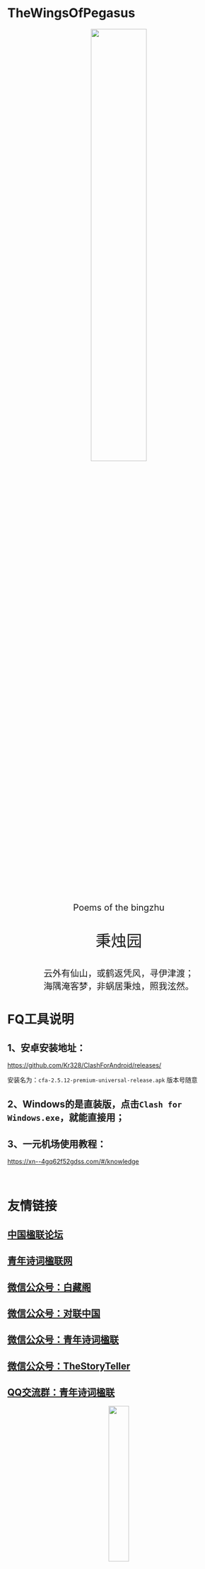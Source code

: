 # TheWingsOfPegasus



<div align=center><img src="https://s3.bmp.ovh/imgs/2022/10/27/b52a9aeb1f4b4b5a.png" width="50%"/>
<p align=center style="font-size:20px;">Poems of the bingzhu<p/>
<p align=center style="font-size:35px;">秉烛园<p/>
</div>
<p align=center style="font-size:20px;">
云外有仙山，或鹤返凭风，寻伊津渡；
<br>
海隅淹客梦，非蜗居秉烛，照我泫然。</p>

# FQ工具说明

## 1、安卓安装地址：

https://github.com/Kr328/ClashForAndroid/releases/

安装名为：`cfa-2.5.12-premium-universal-release.apk`
版本号随意


## 2、Windows的是直装版，点击`Clash for Windows.exe`，就能直接用；

## 3、一元机场使用教程：

https://xn--4gq62f52gdss.com/#/knowledge

<br>

# 友情链接
## [中国楹联论坛](https://www.duilianer.com/forum.php)
## [青年诗词楹联网](https://v2.nonebot.dev/store)
## [微信公众号：白藏阁](https://mp.weixin.qq.com/s/h3675XEzBqEmpFRX0OPX-w)
## [微信公众号：对联中国](https://mp.weixin.qq.com/s/S82OZ_MF57sPTBdu65z_8g)
## [微信公众号：青年诗词楹联](https://mp.weixin.qq.com/s/5j201WBNmBNgOFOe7D2N6A)
## [微信公众号：TheStoryTeller](https://mp.weixin.qq.com/s/FtTNiEDW-b6GFcvhun2XSg)
## [QQ交流群：青年诗词楹联](https://jq.qq.com/?_wv=1027&k=JhfA062H)

<div align=center><img src="https://s3.bmp.ovh/imgs/2022/10/27/a489db07a08de6b7.jpg" width="30%"/>
</div>





